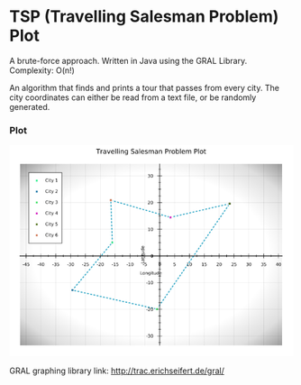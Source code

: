 # TSP (Travelling Salesman Problem) Plot

A brute-force approach. Written in Java using the GRAL Library. Complexity: O(n!)

An algorithm that finds and prints a tour that passes from every city.
The city coordinates can either be read from a text file, or be randomly generated.

### Plot

![TSPReadCoordinatesFromFile](/images/TSPReadCoordinatesFromFile.jar_plot.png)


GRAL graphing library link: http://trac.erichseifert.de/gral/
